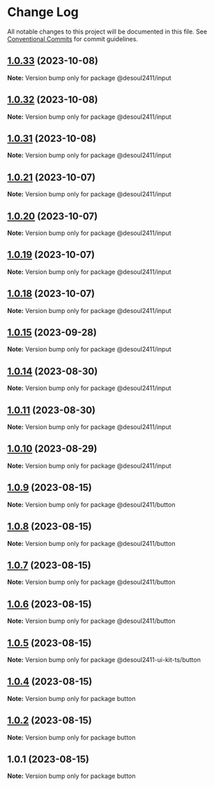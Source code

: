 # Change Log

All notable changes to this project will be documented in this file.
See [Conventional Commits](https://conventionalcommits.org) for commit guidelines.

## [1.0.33](https://github.com/Desoul2411/desoul2411-ui-kit-ts/compare/v1.0.32...v1.0.33) (2023-10-08)

**Note:** Version bump only for package @desoul2411/input

## [1.0.32](https://github.com/Desoul2411/desoul2411-ui-kit-ts/compare/v1.0.31...v1.0.32) (2023-10-08)

**Note:** Version bump only for package @desoul2411/input

## [1.0.31](https://github.com/Desoul2411/desoul2411-ui-kit-ts/compare/v1.0.30...v1.0.31) (2023-10-08)

**Note:** Version bump only for package @desoul2411/input

## [1.0.21](https://github.com/Desoul2411/desoul2411-ui-kit-ts/compare/v1.0.20...v1.0.21) (2023-10-07)

**Note:** Version bump only for package @desoul2411/input

## [1.0.20](https://github.com/Desoul2411/desoul2411-ui-kit-ts/compare/v1.0.18...v1.0.20) (2023-10-07)

**Note:** Version bump only for package @desoul2411/input

## [1.0.19](https://github.com/Desoul2411/desoul2411-ui-kit-ts/compare/v1.0.18...v1.0.19) (2023-10-07)

**Note:** Version bump only for package @desoul2411/input

## [1.0.18](https://github.com/Desoul2411/desoul2411-ui-kit-ts/compare/v1.0.15...v1.0.18) (2023-10-07)

**Note:** Version bump only for package @desoul2411/input

## [1.0.15](https://github.com/Desoul2411/desoul2411-ui-kit-ts/compare/v1.0.14...v1.0.15) (2023-09-28)

**Note:** Version bump only for package @desoul2411/input

## [1.0.14](https://github.com/Desoul2411/desoul2411-ui-kit-ts/compare/v1.0.13...v1.0.14) (2023-08-30)

**Note:** Version bump only for package @desoul2411/input

## [1.0.11](https://github.com/Desoul2411/desoul2411-ui-kit-ts/compare/v1.0.10...v1.0.11) (2023-08-30)

**Note:** Version bump only for package @desoul2411/input

## [1.0.10](https://github.com/Desoul2411/desoul2411-ui-kit-ts/compare/v1.0.9...v1.0.10) (2023-08-29)

**Note:** Version bump only for package @desoul2411/input

## [1.0.9](https://github.com/Desoul2411/desoul2411-ui-kit-ts/compare/v1.0.8...v1.0.9) (2023-08-15)

**Note:** Version bump only for package @desoul2411/button

## [1.0.8](https://github.com/Desoul2411/desoul2411-ui-kit-ts/compare/v1.0.7...v1.0.8) (2023-08-15)

**Note:** Version bump only for package @desoul2411/button

## [1.0.7](https://github.com/Desoul2411/desoul2411-ui-kit-ts/compare/v1.0.6...v1.0.7) (2023-08-15)

**Note:** Version bump only for package @desoul2411/button

## [1.0.6](https://github.com/Desoul2411/desoul2411-ui-kit-ts/compare/v1.0.5...v1.0.6) (2023-08-15)

**Note:** Version bump only for package @desoul2411/button

## [1.0.5](https://github.com/Desoul2411/desoul2411-ui-kit-ts/compare/v1.0.4...v1.0.5) (2023-08-15)

**Note:** Version bump only for package @desoul2411-ui-kit-ts/button

## [1.0.4](https://github.com/Desoul2411/desoul2411-ui-kit-ts/compare/v1.0.2...v1.0.4) (2023-08-15)

**Note:** Version bump only for package button

## [1.0.2](https://github.com/Desoul2411/desoul2411-ui-kit-ts/compare/v1.0.1...v1.0.2) (2023-08-15)

**Note:** Version bump only for package button

## 1.0.1 (2023-08-15)

**Note:** Version bump only for package button

